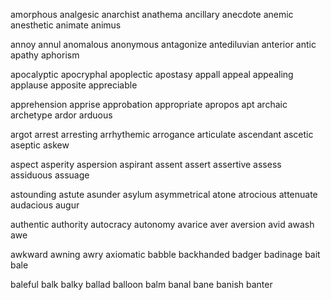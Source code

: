 amorphous
analgesic
anarchist
anathema
ancillary
anecdote
anemic
anesthetic
animate
animus

annoy
annul
anomalous
anonymous
antagonize
antediluvian
anterior
antic
apathy
aphorism

apocalyptic
apocryphal
apoplectic
apostasy
appall
appeal
appealing
applause
apposite
appreciable

apprehension
apprise
approbation
appropriate
apropos
apt
archaic
archetype
ardor
arduous

argot
arrest
arresting
arrhythemic
arrogance
articulate
ascendant
ascetic
aseptic
askew

aspect
asperity
aspersion
aspirant
assent
assert
assertive
assess
assiduous
assuage

astounding
astute
asunder
asylum
asymmetrical
atone
atrocious
attenuate
audacious
augur

authentic
authority
autocracy
autonomy
avarice
aver
aversion
avid
awash
awe

awkward
awning
awry
axiomatic
babble
backhanded
badger
badinage
bait
bale

baleful
balk
balky
ballad
balloon
balm
banal
bane
banish
banter


